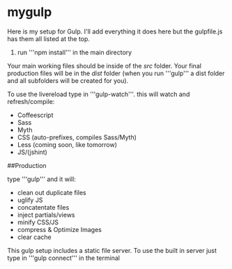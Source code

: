 mygulp
======

Here is my setup for Gulp. I'll add everything it does here but the gulpfile.js has them all listed at the top.


1. run '''npm install''' in the main directory

Your main working files should be inside of the *src* folder. Your final production files will be in the *dist* folder (when you run '''gulp''' a dist folder and all subfolders will be created for you).


To use the livereload type in '''gulp-watch'''. this will watch and refresh/compile:

* Coffeescript
* Sass
* Myth
* CSS (auto-prefixes, compiles Sass/Myth)
* Less (coming soon, like tomorrow)
* JS/(jshint)

##Production 

type '''gulp''' and it will:

* clean out duplicate files
* uglify JS
* concatentate files
* inject partials/views
* minify CSS/JS
* compress & Optimize Images
* clear cache

This gulp setup includes a static file server. To use the built in server just type in '''gulp connect''' in the terminal

